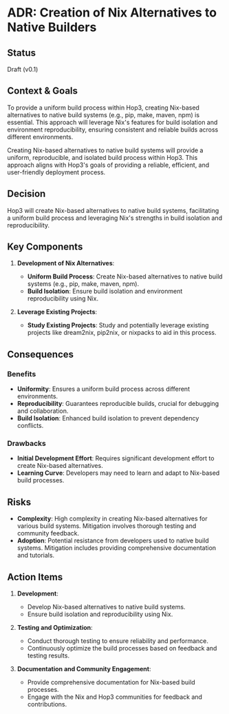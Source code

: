 # ADR: Creation of Nix Alternatives to Native Builders

## Status

Draft (v0.1)

## Context & Goals

To provide a uniform build process within Hop3, creating Nix-based alternatives to native build systems (e.g., pip, make, maven, npm) is essential. This approach will leverage Nix's features for build isolation and environment reproducibility, ensuring consistent and reliable builds across different environments.

Creating Nix-based alternatives to native build systems will provide a uniform, reproducible, and isolated build process within Hop3. This approach aligns with Hop3's goals of providing a reliable, efficient, and user-friendly deployment process.

## Decision

Hop3 will create Nix-based alternatives to native build systems, facilitating a uniform build process and leveraging Nix's strengths in build isolation and reproducibility.

## Key Components

1. **Development of Nix Alternatives**:
   - **Uniform Build Process**: Create Nix-based alternatives to native build systems (e.g., pip, make, maven, npm).
   - **Build Isolation**: Ensure build isolation and environment reproducibility using Nix.

2. **Leverage Existing Projects**:
   - **Study Existing Projects**: Study and potentially leverage existing projects like dream2nix, pip2nix, or nixpacks to aid in this process.

## Consequences

### Benefits

- **Uniformity**: Ensures a uniform build process across different environments.
- **Reproducibility**: Guarantees reproducible builds, crucial for debugging and collaboration.
- **Build Isolation**: Enhanced build isolation to prevent dependency conflicts.

### Drawbacks

- **Initial Development Effort**: Requires significant development effort to create Nix-based alternatives.
- **Learning Curve**: Developers may need to learn and adapt to Nix-based build processes.

## Risks

- **Complexity**: High complexity in creating Nix-based alternatives for various build systems. Mitigation involves thorough testing and community feedback.
- **Adoption**: Potential resistance from developers used to native build systems. Mitigation includes providing comprehensive documentation and tutorials.

## Action Items

1. **Development**:
   - Develop Nix-based alternatives to native build systems.
   - Ensure build isolation and reproducibility using Nix.

2. **Testing and Optimization**:
   - Conduct thorough testing to ensure reliability and performance.
   - Continuously optimize the build processes based on feedback and testing results.

3. **Documentation and Community Engagement**:
   - Provide comprehensive documentation for Nix-based build processes.
   - Engage with the Nix and Hop3 communities for feedback and contributions.
